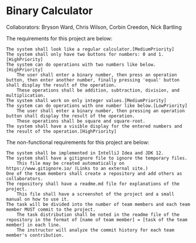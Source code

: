 # Binary Calculator

Collaborators: Bryson Ward, Chris Wilson, Corbin Creedon, Nick Bartling

The requirements for this project are below:

    The system shall look like a regular calculator.[MediumPriority]
    The system shall only have two buttons for numbers: 0 and 1.[HighPriority]
    The system can do operations with two numbers like below.[HighPriority]
        The user shall enter a binary number, then press an operation button, then enter another number, finally pressing 'equal' button shall display the result of the operation.
        These operations shall be addition, subtraction, division, and multiplication.
    The system shall work on only integer values.[MediumPriority]
    The system can do operations with one number like below.[LowPriority]
        The user shall enter a binary number, then pressing an operation button shall display the result of the operation.
        These operations shall be square and square-root.
    The system shall have a visible display for the entered numbers and the result of the operation.[HighPriority]

The non-functional requirements for this project are below:

    The system shall be implemented in IntelliJ Idea and JDK 12.
    The system shall have a gitignore file to ignore the temporary files.
        This file may be created automatically on https://www.gitignore.io/ (Links to an external site.)
    One of the team members shall create a repository and add others as collaborators.
    The repository shall have a readme.md file for explanations of the project.
        This file shall have a screenshot of the project and a small manual on how to use it.
    The task will be divided into the number of team members and each team member MUST commit to the project.
        The task distribution shall be noted in the readme file of the repository in the format of [name of team member] = [task of the team member] in each line.
        The instructor will analyze the commit history for each team member's contribution.
